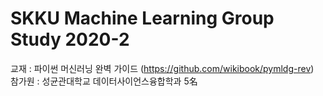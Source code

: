 # SKKU Machine Learning Group Study 2020-2 
교재 : 파이썬 머신러닝 완벽 가이드 (https://github.com/wikibook/pymldg-rev)    
참가원 : 성균관대학교 데이터사이언스융합학과 5名
